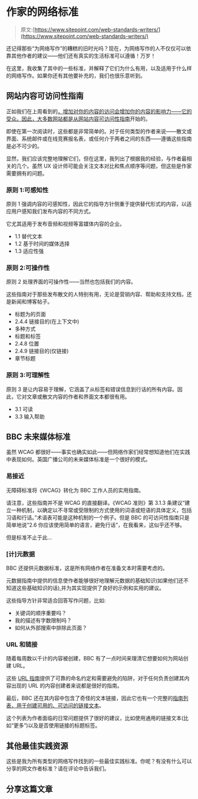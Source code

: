 # 作家的网络标准

> 原文:[https://www.sitepoint.com/web-standards-writers/](https://www.sitepoint.com/web-standards-writers/)

还记得那些“为网络写作”的糟糕的旧时光吗？现在，为网络写作的人不仅仅可以依靠其他作者的建议——他们还有真实的生活标准可以遵循！万岁！

在这里，我收集了其中的一些标准，并解释了它们为什么有用，以及适用于什么样的网络写作。如果你还有其他要补充的，我们也很乐意听到。

## 网站内容可访问性指南

正如我们在上周看到的[，增加对你的内容的访问会增加你的内容的影响力——它的受众。因此，大多数网站都是从](https://www.sitepoint.com/make-video-reach-people/)[网站内容可访问性指南](https://www.w3.org/TR/WCAG20/)开始的。

即使在第一次阅读时，这些都是非常简单的。对于任何类型的作者来说——散文或界面、系统邮件或在线竞赛报名表，或任何介于两者之间的东西——遵循这些指南是必不可少的。

显然，我们应该完整地理解它们，但在这里，我列出了根据我的经验，与作者最相关的几个。虽然 UX 设计师可能会关注文本对比和焦点顺序等问题，但这些是作家需要拥有的问题。

### 原则 1:可感知性

原则 1 强调内容的可感知性，因此它的指导方针侧重于提供替代形式的内容，以适应用户感知我们发布内容的不同方式。

它尤其适用于发布音频和视频等富媒体内容的企业。

*   1.1 替代文本
*   1.2 基于时间的媒体选择
*   1.3 适应性强

### 原则 2:可操作性

原则 2 处理界面的可操作性——当然也包括我们的内容。

这些指南对于那些发布散文的人特别有用，无论是营销内容、帮助和支持文档，还是新闻和博客帖子。

*   标题为的页面
*   2.4.4 链接目的(在上下文中)
*   多种方式
*   标题和标签
*   2.4.8 位置
*   2.4.9 链接目的(仅链接)
*   章节标题

### 原则 3:可理解性

原则 3 是让内容易于理解，它涵盖了从标签和错误信息到行话的所有内容。因此，它对文章或散文内容的作者和界面文本都很有用。

*   3.1 可读
*   3.3 输入帮助

## BBC 未来媒体标准

虽然 WCAG 都很好——事实也确实如此——但网络作家们经常想知道他们在实践中表现如何。英国广播公司的未来媒体标准是一个很好的模式。

### 易接近

无障碍标准将《WCAG》转化为 BBC 工作人员的实用指南。

请注意，这些指南并不是 WCAG 的直接翻译。《WCAG 准则》第 3.1.3 条建议“建立一种机制，以确定以不寻常或受限制的方式使用的词语或短语的具体定义，包括习语和行话。”术语表可能是这种机制的一个例子。但是 BBC 的可访问性指南只是简单地说“2.6 你应该使用简单的语言，避免行话”，在我看来，这似乎还不够。

但是标准不止于此…

### [计]元数据

BBC 还提供元数据标准，这是所有网络作者在准备文本时需要考虑的。

元数据指南中提供的信息使作者能够很好地理解元数据的基础知识(如果他们还不知道这些基础知识的话),并为其实现提供了良好的示例和实用的建议。

这些指导方针非常适合回答写作问题，比如:

*   关键词的顺序重要吗？
*   我的描述有字数限制吗？
*   如何从外部搜索中排除此页面？

### URL 和链接

随着每周数以千计的内容被创建，BBC 有了一点时间来理清它想要如何为网站创建 URL。

这些 [URL 指南](http://www.bbc.co.uk/guidelines/futuremedia/desed/urls.shtml)提供了可靠的命名约定和需要避免的陷阱，对于任何负责创建其内容出现的 URL 的内容创建者来说都是很好的指南。

最后，BBC 还在其内容中包含了奇怪的文本链接，因此它也有一个完整的[指南列表，用于创建可用的、可访问的链接文本](http://www.bbc.co.uk/guidelines/futuremedia/accessibility/links.shtml)。

这个列表为作者面临的日常问题提供了很好的建议，比如使用通用的链接文本(比如“更多”)以及是否使用链接的标题标签。

## 其他最佳实践资源

这些是我为所有类型的网络写作找到的一些最佳实践标准。你呢？有没有什么可以分享的网文作者标准？请在评论中告诉我们。

## 分享这篇文章